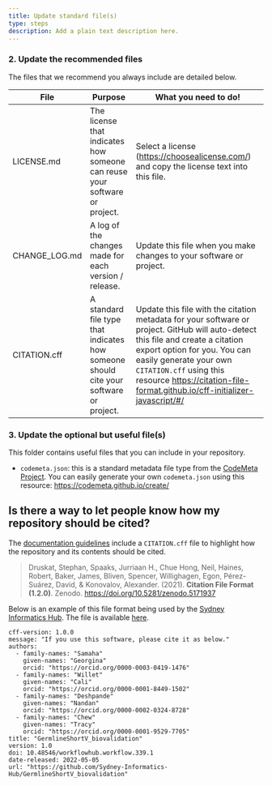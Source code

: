 ```yaml
---
title: Update standard file(s)
type: steps
description: Add a plain text description here.
---
```



### 2. Update the recommended files

The files that we recommend you always include are detailed below.

| File | Purpose  | What you need to do!                                                                                                                                                                                                                                            |
|------|----------|-----------------------------------------------------------------------------------------------------------------------------------------------------------------------------------------------------------------------------------------------------------------|
|LICENSE.md| The license that indicates how someone can reuse your software or project. | Select a license (https://choosealicense.com/) and copy the license text into this file.                                                                                                                                                                        |
|CHANGE_LOG.md| A log of the changes made for each version / release. | Update this file when you make changes to your software or project.                                                                                                                                                                                             |
|CITATION.cff| A standard file type that indicates how someone should cite your software or project. | Update this file with the citation metadata for your software or project. GitHub will auto-detect this file and create a citation export option for you. You can easily generate your own `CITATION.cff` using this resource https://citation-file-format.github.io/cff-initializer-javascript/#/ |


### 3. Update the optional but useful file(s)

This folder contains useful files that you can include in your repository.

- `codemeta.json`: this is a standard metadata file type from the [CodeMeta Project](https://codemeta.github.io/). You can easily generate your own `codemeta.json` using this resource: https://codemeta.github.io/create/


## Is there a way to let people know how my repository should be cited?

The [documentation guidelines](https://github.com/AustralianBioCommons/doc_guidelines) include a `CITATION.cff` file to highlight 
how the repository and its contents should be cited. 

> Druskat, Stephan, Spaaks, Jurriaan H., Chue Hong, Neil, Haines, Robert, Baker, James, Bliven, Spencer, Willighagen, Egon, Pérez-Suárez, David, & Konovalov, Alexander. (2021). **Citation File Format (1.2.0)**. Zenodo. https://doi.org/10.5281/zenodo.5171937

Below is an example of this file format being used by the [Sydney Informatics Hub](https://www.sydney.edu.au/research/facilities/sydney-informatics-hub.html). 
The file is available [here](https://github.com/Sydney-Informatics-Hub/GermlineShortV_biovalidation/blob/main/CITATION.cff).

```
cff-version: 1.0.0
message: "If you use this software, please cite it as below."
authors:
  - family-names: "Samaha"
    given-names: "Georgina"
    orcid: "https://orcid.org/0000-0003-0419-1476"
  - family-names: "Willet"
    given-names: "Cali"
    orcid: "https://orcid.org/0000-0001-8449-1502"
  - family-names: "Deshpande"
    given-names: "Nandan"
    orcid: "https://orcid.org/0000-0002-0324-8728"
  - family-names: "Chew"
    given-names: "Tracy"
    orcid: "https://orcid.org/0000-0001-9529-7705"
title: "GermlineShortV_biovalidation"
version: 1.0
doi: 10.48546/workflowhub.workflow.339.1
date-released: 2022-05-05
url: "https://github.com/Sydney-Informatics-Hub/GermlineShortV_biovalidation"
```

